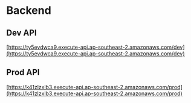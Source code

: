 # Backend

## Dev API

[https://ty5evdwca9.execute-api.ap-southeast-2.amazonaws.com/dev](https://ty5evdwca9.execute-api.ap-southeast-2.amazonaws.com/dev)

## Prod API

[https://k41zlzxlb3.execute-api.ap-southeast-2.amazonaws.com/prod](https://k41zlzxlb3.execute-api.ap-southeast-2.amazonaws.com/prod)
